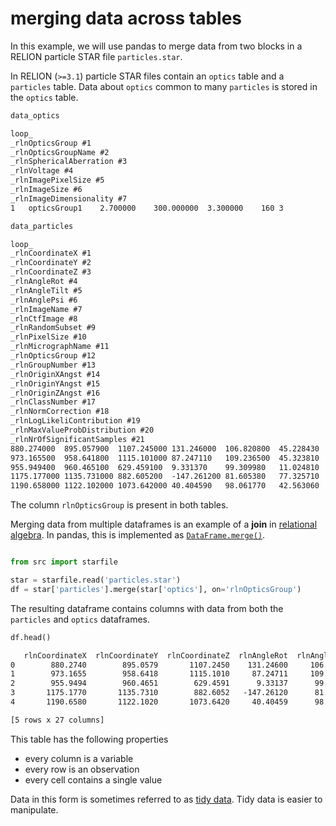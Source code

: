 # merging data across tables

In this example, we will use pandas to merge data from two blocks in a 
RELION particle STAR file `particles.star`.

In RELION (`>=3.1`) particle STAR files contain an `optics` table and a `particles` table.
Data about `optics` common to many `particles` is stored in the `optics` table.


```txt title="particles.star"
data_optics

loop_
_rlnOpticsGroup #1
_rlnOpticsGroupName #2
_rlnSphericalAberration #3
_rlnVoltage #4
_rlnImagePixelSize #5
_rlnImageSize #6
_rlnImageDimensionality #7
1	opticsGroup1	2.700000	300.000000	3.300000	160	3

data_particles

loop_
_rlnCoordinateX #1
_rlnCoordinateY #2
_rlnCoordinateZ #3
_rlnAngleRot #4
_rlnAngleTilt #5
_rlnAnglePsi #6
_rlnImageName #7
_rlnCtfImage #8
_rlnRandomSubset #9
_rlnPixelSize #10
_rlnMicrographName #11
_rlnOpticsGroup #12
_rlnGroupNumber #13
_rlnOriginXAngst #14
_rlnOriginYAngst #15
_rlnOriginZAngst #16
_rlnClassNumber #17
_rlnNormCorrection #18
_rlnLogLikeliContribution #19
_rlnMaxValueProbDistribution #20
_rlnNrOfSignificantSamples #21
880.274000	895.057900	1107.245000	131.246000	106.820800	45.228430	subtomo_05Feb21/TS.mrc/TS.mrc_22redo_combined_0000000_3.30A.mrc	subtomo_05Feb21/TS.mrc/TS.mrc_22redo_combined_0000000_ctf_3.30A.mrc	2	3.300000	TS.mrc.tomostar	1	1	0.000000	0.000000	0.000000	6	1.000000	4150981.000000	1.000000	1
973.165500	958.641800	1115.101000	87.247110	109.236500	45.323810	subtomo_05Feb21/TS.mrc/TS.mrc_22redo_combined_0000001_3.30A.mrc	subtomo_05Feb21/TS.mrc/TS.mrc_22redo_combined_0000001_ctf_3.30A.mrc	1	3.300000	TS.mrc.tomostar	1	1	0.000000	0.000000	0.000000	4	1.000000	4150837.000000	1.000000	1
955.949400	960.465100	629.459100	9.331370	99.309980	11.024810	subtomo_05Feb21/TS.mrc/TS.mrc_22redo_combined_0000002_3.30A.mrc	subtomo_05Feb21/TS.mrc/TS.mrc_22redo_combined_0000002_ctf_3.30A.mrc	1	3.300000	TS.mrc.tomostar	1	1	0.000000	0.000000	0.000000	3	1.000000	4150650.000000	1.000000	1
1175.177000	1135.731000	882.605200	-147.261200	81.605380	77.325710	subtomo_05Feb21/TS.mrc/TS.mrc_22redo_combined_0000003_3.30A.mrc	subtomo_05Feb21/TS.mrc/TS.mrc_22redo_combined_0000003_ctf_3.30A.mrc	2	3.300000	TS.mrc.tomostar	1	1	0.000000	0.000000	0.000000	1	1.000000	4151420.000000	1.000000	1
1190.658000	1122.102000	1073.642000	40.404590	98.061770	42.563060	subtomo_05Feb21/TS.mrc/TS.mrc_22redo_combined_0000004_3.30A.mrc	subtomo_05Feb21/TS.mrc/TS.mrc_22redo_combined_0000004_ctf_3.30A.mrc	1	3.300000	TS.mrc.tomostar	1	1	0.000000	0.000000	0.000000	6	1.000000	4150168.000000	1.000000	1
```

The column `rlnOpticsGroup` is present in both tables.

Merging data from multiple dataframes is an example of a **join** in 
[relational algebra](https://en.wikipedia.org/wiki/Relational_algebra#Joins_and_join-like_operators).
In pandas, this is implemented as 
[`DataFrame.merge()`](https://pandas.pydata.org/docs/reference/api/pandas.DataFrame.merge.html).

```python

from src import starfile

star = starfile.read('particles.star')
df = star['particles'].merge(star['optics'], on='rlnOpticsGroup')
```

The resulting dataframe contains columns with data from both the `particles` and `optics` dataframes.

```python
df.head()
```
```txt
   rlnCoordinateX  rlnCoordinateY  rlnCoordinateZ  rlnAngleRot  rlnAngleTilt  ...  rlnSphericalAberration rlnVoltage rlnImagePixelSize  rlnImageSize  rlnImageDimensionality
0        880.2740        895.0579       1107.2450    131.24600     106.82080  ...                     2.7      300.0               3.3           160                       3
1        973.1655        958.6418       1115.1010     87.24711     109.23650  ...                     2.7      300.0               3.3           160                       3
2        955.9494        960.4651        629.4591      9.33137      99.30998  ...                     2.7      300.0               3.3           160                       3
3       1175.1770       1135.7310        882.6052   -147.26120      81.60538  ...                     2.7      300.0               3.3           160                       3
4       1190.6580       1122.1020       1073.6420     40.40459      98.06177  ...                     2.7      300.0               3.3           160                       3

[5 rows x 27 columns]

```

This table has the following properties
- every column is a variable 
- every row is an observation
- every cell contains a single value

Data in this form is sometimes referred to as 
[tidy data](https://vita.had.co.nz/papers/tidy-data.html). 
Tidy data is easier to manipulate.
